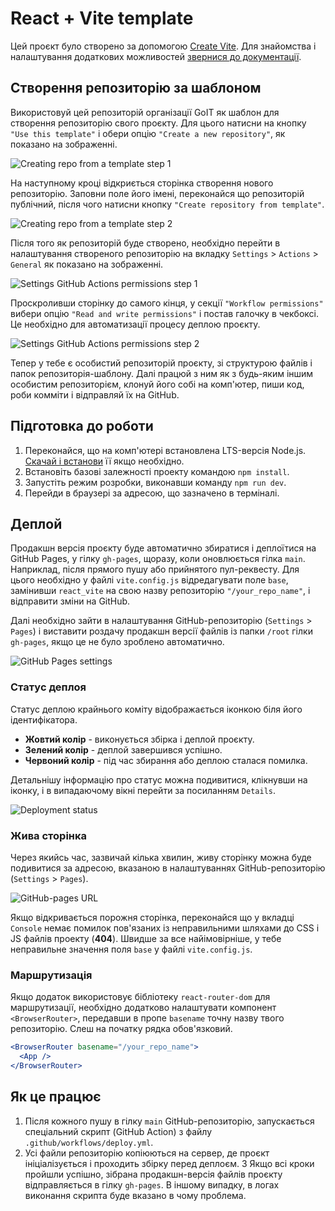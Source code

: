 # React + Vite template

Цей проєкт було створено за допомогою [Create Vite](https://vitejs.dev/). Для
знайомства і налаштування додаткових можливостей
[звернися до документації](https://vitejs.dev/guide/).

## Створення репозиторію за шаблоном

Використовуй цей репозиторій організації GoIT як шаблон для створення
репозиторію свого проєкту. Для цього натисни на кнопку `"Use this template"` і
обери опцію `"Create a new repository"`, як показано на зображенні.

![Creating repo from a template step 1](./assets/template-step-1.png)

На наступному кроці відкриється сторінка створення нового репозиторію. Заповни
поле його імені, переконайся що репозиторій публічний, після чого натисни кнопку
`"Create repository from template"`.

![Creating repo from a template step 2](./assets/template-step-2.png)

Після того як репозиторій буде створено, необхідно перейти в налаштування
створеного репозиторію на вкладку `Settings` > `Actions` > `General` як показано
на зображенні.

![Settings GitHub Actions permissions step 1](./assets/gh-actions-perm-1.png)

Проскроливши сторінку до самого кінця, у секції `"Workflow permissions"` вибери
опцію `"Read and write permissions"` і постав галочку в чекбоксі. Це необхідно
для автоматизації процесу деплою проєкту.

![Settings GitHub Actions permissions step 2](./assets/gh-actions-perm-2.png)

Тепер у тебе є особистий репозиторій проєкту, зі структурою файлів і папок
репозиторія-шаблону. Далі працюй з ним як з будь-яким іншим особистим
репозиторієм, клонуй його собі на комп'ютер, пиши код, роби комміти і відправляй
їх на GitHub.

## Підготовка до роботи

1. Переконайся, що на комп'ютері встановлена LTS-версія Node.js.
   [Скачай і встанови](https://nodejs.org/en/) її якщо необхідно.
2. Встановіть базові залежності проекту командою `npm install`.
3. Запустіть режим розробки, виконавши команду `npm run dev`.
4. Перейди в браузері за адресою, що зазначено в терміналі.

## Деплой

Продакшн версія проєкту буде автоматично збиратися і деплоїтися на GitHub Pages,
у гілку `gh-pages`, щоразу, коли оновлюється гілка `main`. Наприклад, після
прямого пушу або прийнятого пул-реквесту. Для цього необхідно у файлі
`vite.config.js` відредагувати поле `base`, замінивши `react_vite` на свою назву
репозиторію `"/your_repo_name"`, і відправити зміни на GitHub.

Далі необхідно зайти в налаштування GitHub-репозиторію (`Settings` > `Pages`) і
виставити роздачу продакшн версії файлів із папки `/root` гілки `gh-pages`, якщо
це не було зроблено автоматично.

![GitHub Pages settings](./assets/repo-settings.png)

### Статус деплоя

Статус деплою крайнього коміту відображається іконкою біля його ідентифікатора.

- **Жовтий колір** - виконується збірка і деплой проєкту.
- **Зелений колір** - деплой завершився успішно.
- **Червоний колір** - під час збирання або деплою сталася помилка.

Детальнішу інформацію про статус можна подивитися, клікнувши на іконку, і в
випадаючому вікні перейти за посиланням `Details`.

![Deployment status](./assets/deploy-status.png)

### Жива сторінка

Через якийсь час, зазвичай кілька хвилин, живу сторінку можна буде подивитися за
адресою, вказаною в налаштуваннях GitHub-репозиторію (`Settings` > `Pages`).

![GitHub-pages URL](./assets/gh-pages-url.png)

Якщо відкривається порожня сторінка, переконайся що у вкладці `Console` немає
помилок пов'язаних із неправильними шляхами до CSS і JS файлів проекту
(**404**). Швидше за все найімовірніше, у тебе неправильне значення поля `base`
у файлі `vite.config.js`.

### Маршрутизація

Якщо додаток використовує бібліотеку `react-router-dom` для маршрутизації,
необхідно додатково налаштувати компонент `<BrowserRouter>`, передавши в пропе
`basename` точну назву твого репозиторію. Слеш на початку рядка обов'язковий.

```jsx
<BrowserRouter basename="/your_repo_name">
  <App />
</BrowserRouter>
```

## Як це працює

1. Після кожного пушу в гілку `main` GitHub-репозиторію, запускається
   спеціальний скрипт (GitHub Action) з файлу `.github/workflows/deploy.yml`.
2. Усі файли репозиторію копіюються на сервер, де проєкт ініціалізується і
   проходить збірку перед деплоєм. 3 Якщо всі кроки пройшли успішно, зібрана
   продакшн-версія файлів проєкту відправляється в гілку `gh-pages`. В іншому
   випадку, в логах виконання скрипта буде вказано в чому проблема.

